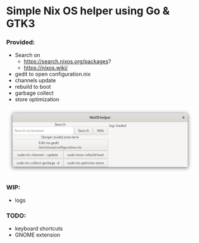 # Simple Nix OS helper using Go & GTK3
### Provided:
- Search on
	- https://search.nixos.org/packages?
	- https://nixos.wiki/
- gedit to open configuration.nix
- channels update
- rebuild to boot
- garbage collect
- store optimization

![Program screenshot](screenshot.png)

### WIP:
- logs

### TODO:
- keyboard shortcuts
- GNOME extension


